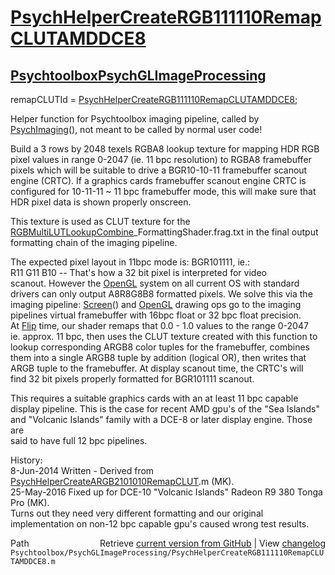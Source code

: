 # [PsychHelperCreateRGB111110RemapCLUTAMDDCE8](PsychHelperCreateRGB111110RemapCLUTAMDDCE8)
## [Psychtoolbox](Psychtoolbox)[PsychGLImageProcessing](PsychGLImageProcessing)

remapCLUTId = [PsychHelperCreateRGB111110RemapCLUTAMDDCE8](PsychHelperCreateRGB111110RemapCLUTAMDDCE8);  
  
Helper function for Psychtoolbox imaging pipeline, called by  
[PsychImaging](PsychImaging)(), not meant to be called by normal user code!  
  
Build a 3 rows by 2048 texels RGBA8 lookup texture for mapping HDR RGB  
pixel values in range 0-2047 (ie. 11 bpc resolution) to RGBA8 framebuffer  
pixels which will be suitable to drive a BGR10-10-11 framebuffer scanout  
engine (CRTC). If a graphics cards framebuffer scanout engine CRTC is  
configured for 10-11-11 ~ 11 bpc framebuffer mode, this will make sure that  
HDR pixel data is shown properly onscreen.  
  
This texture is used as CLUT texture for the  
[RGBMultiLUTLookupCombine](RGBMultiLUTLookupCombine)\_FormattingShader.frag.txt in the final output  
formatting chain of the imaging pipeline.  
  
The expected pixel layout in 11bpc mode is: BGR101111, ie.:  
R11 G11 B10 -- That's how a 32 bit pixel is interpreted for video  
scanout. However the [OpenGL](OpenGL) system on all current OS with standard  
drivers can only output A8R8G8B8 formatted pixels. We solve this via the  
imaging pipeline: [Screen](Screen)() and [OpenGL](OpenGL) drawing ops go to the imaging  
pipelines virtual framebuffer with 16bpc float or 32 bpc float precision.  
At [Flip](Flip) time, our shader remaps that 0.0 - 1.0 values to the range 0-2047  
ie. approx. 11 bpc, then uses the CLUT texture created with this function to  
lookup corresponding ARGB8 color tuples for the framebuffer, combines  
them into a single ARGB8 tuple by addition (logical OR), then writes that  
ARGB tuple to the framebuffer. At display scanout time, the CRTC's will  
find 32 bit pixels properly formatted for BGR101111 scanout.  
  
This requires a suitable graphics cards with an at least 11 bpc capable  
display pipeline. This is the case for recent AMD gpu's of the "Sea Islands"  
and "Volcanic Islands" family with a DCE-8 or later display engine. Those are  
said to have full 12 bpc pipelines.  
  
History:  
 8-Jun-2014  Written - Derived from [PsychHelperCreateARGB2101010RemapCLUT](PsychHelperCreateARGB2101010RemapCLUT).m (MK).  
25-May-2016  Fixed up for DCE-10 "Volcanic Islands" Radeon R9 380 Tonga Pro (MK).  
             Turns out they need very different formatting and our original  
             implementation on non-12 bpc capable gpu's caused wrong test results.  




<div class="code_header" style="text-align:right;">
  <span style="float:left;">Path&nbsp;&nbsp;</span> <span class="counter">Retrieve <a href=
  "https://raw.github.com/Psychtoolbox-3/Psychtoolbox-3/beta/Psychtoolbox/PsychGLImageProcessing/PsychHelperCreateRGB111110RemapCLUTAMDDCE8.m">current version from GitHub</a> | View <a href=
  "https://github.com/Psychtoolbox-3/Psychtoolbox-3/commits/beta/Psychtoolbox/PsychGLImageProcessing/PsychHelperCreateRGB111110RemapCLUTAMDDCE8.m">changelog</a></span>
</div>
<div class="code">
  <code>Psychtoolbox/PsychGLImageProcessing/PsychHelperCreateRGB111110RemapCLUTAMDDCE8.m</code>
</div>

